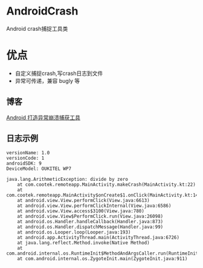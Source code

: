 # AndroidCrash
Android crash捕捉工具类

# 优点
- 自定义捕捉crash,写crash日志到文件
- 异常可传递，兼容 bugly 等

## 博客

[Android 打造异常崩溃捕获工具](https://blog.csdn.net/zhaoyanjun6/article/details/112476811)

## 日志示例

```
versionName: 1.0
versionCode: 1
androidSDK: 9
DeviceModel: OUKITEL WP7

java.lang.ArithmeticException: divide by zero
	at com.cootek.remoteapp.MainActivity.makeCrash(MainActivity.kt:22)
	at com.cootek.remoteapp.MainActivity$onCreate$1.onClick(MainActivity.kt:14)
	at android.view.View.performClick(View.java:6613)
	at android.view.View.performClickInternal(View.java:6586)
	at android.view.View.access$3100(View.java:780)
	at android.view.View$PerformClick.run(View.java:26098)
	at android.os.Handler.handleCallback(Handler.java:873)
	at android.os.Handler.dispatchMessage(Handler.java:99)
	at android.os.Looper.loop(Looper.java:193)
	at android.app.ActivityThread.main(ActivityThread.java:6726)
	at java.lang.reflect.Method.invoke(Native Method)
	at com.android.internal.os.RuntimeInit$MethodAndArgsCaller.run(RuntimeInit.java:493)
	at com.android.internal.os.ZygoteInit.main(ZygoteInit.java:911)
```